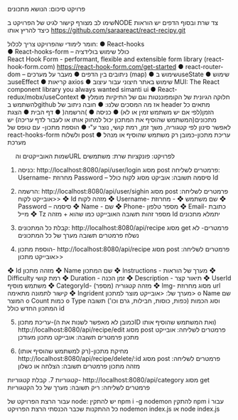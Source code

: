 פרויקט סיכום: הנושא מתכונים

שימו לב מצורף קישור לגיט של הפרויקט בNODE צד שרת ובסוף הדפים יש הוראות כיצד להריץ אותו
https://github.com/saraareact/react-recipy.git

חומר לימודי שהפרויקט צריך לכלול:
●	React-hooks  
●	React-hooks-form – כולל שימוש בולידציה  
React Hook Form - performant, flexible and extensible form library (react-hook-form.com)
https://react-hook-form.com/get-started
●	react-router-dom – ניתובים בין הדפים
●	מעבר על מערכים (map)
●	שימוש בuseState
●	שימוש בuseEffect
●	קריאות axios
●	שימוש באתר חיצוני עבור עיצוב
MUI: The React component library you always wanted
simanti ui
●	React-redux/mobx/useContext
●	חלוקה הגיונית של הקומפוננטות וגם של התיקיות
מומלץ להשתמש בgithub
אז מה המסכים שלנו:
●	חובה ניתוב של header  מתאים כל הזמן(לפי אם יש משתמש זמין או לא)
●	כניסה
●	)הרשמה(
●	דף הבית
●	הצגת מתכונים(המשתמש שהוסיף את המתכון יכול למחוק אותו או לעבור לדף עריכה)
יש לאפשר סינון לפי קטגוריה, משך זמן, רמת קושי, נוצר ע"י
●	הוספת מתכון- עם טופס של react-hooks-form ולשלוח post
●	עריכת מתכון-כמובן רק משתמש שהוסיף או מנהל מערכת

 
שמות האובייקטים והURL  לפרויקט:
פונקציות שרת:
משתמשים
1.	כניסה:
 http://localhost:8080/api/user/login
מסוג post
פרמטרים לשליחה:
Username- מחרוזת
Password – סיסמה
תשובה: אוביקט מסוג לקוח כולל Id

2.	הרשמה:
http://localhost:8080/api/user/sighin
מסוג post
פרמטרים לשליחה:
<אובייקט לקוח>
❖	Id מזהה לקוח
❖	Username- שם משתמש
❖	- מחרוזת
❖	Password – סיסמה
❖	Name - שם
❖	Phone- מספר טלפון
❖	Email- כתובת מייל
❖	Tz מספר זהות
תשובה האובייקט כמו שהוא + מזהה Id יתמלא
מתכונים
3.	קבלת כל המתכונים:
http://localhost:8080/api/recipe
מסוג get
פרמטרים- לא נשלח פרמטרים
תשובה מערך של כל המתכונים

4.	הוספת מתכון-
http://localhost:8080/api/recipe
מסוג post
פרמטרים לשליחה:
<אובייקט מתכון>

❖	Id מזהה מתכון
❖	Name שם המתכון
❖	Instructions - מערך של הוראות
❖	Difficulty רמת קושי
❖	Duration - זמן הכנה
❖	Description - תיאור קצר
❖	UserId משתמש מוסיף
❖	CategoryId- (מספר) מזהה קטגוריה
❖	Img- מסוג מחרוזת url  קישור לתמונה מתאימה
❖	Ingrident מערך של:
<אובייקט מוצר למתכון>
o	Name  שם המוצר
o	Count כמות
o	Type וסוג הכמות (כפות, כוסות, חבילות, גרם וכו')
תשובה המתכון החדש כולל id

5.	עריכת מתכון-(כמובן לא מאפשר לשנות את הID ואת המשתמש שהוסיף אותו)
http://localhost:8080/api/recipe/edit
מסוג post
פרמטרים לשליחה: אובייקט מתכון
פרמטרים תשובה: אובייקט מתכון מעודכן

6.	מחיקת מתכון-(רק למשתמש שהוסיף אותו)
http://localhost:8080/api/recipe/delete/:id
מסוג post
פרמטרים לשליחה: מזהה מתכון
פרמטרים תשובה: הצלחה או כשלון


קטגוריות
7.	קבלת קטגוריות-
http://localhost:8080/api/category
מסוג get
פרמטרים לשליחה: ריק
תשובה: מערך של כל הקטגוריות

עבור הרצת הפרויקט של node:
יש להתקין npm i -g nodemon
להתקין npm i עבור כל ההתקנות שכבר הכנסתי
הרצת הפרויקט nodemon index.js   או node index.js



